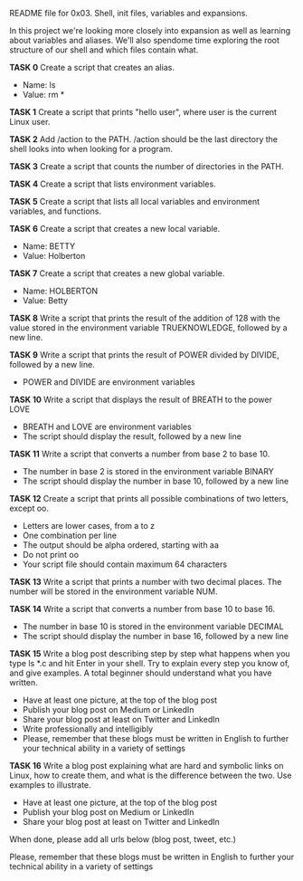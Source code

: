 README file for 0x03. Shell, init files, variables and expansions.

In this project we're looking more closely into expansion as well as learning about variables and aliases. We'll also spendome time exploring the root structure of our shell and which files contain what.

**TASK 0**
Create a script that creates an alias.
* Name: ls
* Value: rm *

**TASK 1**
Create a script that prints "hello user", where user is the current Linux user.

**TASK 2**
Add /action to the PATH. /action should be the last directory the shell looks into when looking for a program.

**TASK 3**
Create a script that counts the number of directories in the PATH.

**TASK 4**
Create a script that lists environment variables.

**TASK 5**
Create a script that lists all local variables and environment variables, and functions.

**TASK 6**
Create a script that creates a new local variable.
* Name: BETTY
* Value: Holberton

**TASK 7**
Create a script that creates a new global variable.
* Name: HOLBERTON
* Value: Betty

**TASK 8**
Write a script that prints the result of the addition of 128 with the value stored in the environment variable TRUEKNOWLEDGE, followed by a new line.

**TASK 9**
Write a script that prints the result of POWER divided by DIVIDE, followed by a new line.
* POWER and DIVIDE are environment variables

**TASK 10**
Write a script that displays the result of BREATH to the power LOVE
* BREATH and LOVE are environment variables
* The script should display the result, followed by a new line

**TASK 11**
Write a script that converts a number from base 2 to base 10.
* The number in base 2 is stored in the environment variable BINARY
* The script should display the number in base 10, followed by a new line

**TASK 12**
Create a script that prints all possible combinations of two letters, except oo.
* Letters are lower cases, from a to z
* One combination per line
* The output should be alpha ordered, starting with aa
* Do not print oo
* Your script file should contain maximum 64 characters

**TASK 13**
Write a script that prints a number with two decimal places.
The number will be stored in the environment variable NUM.

**TASK 14**
Write a script that converts a number from base 10 to base 16.
* The number in base 10 is stored in the environment variable DECIMAL
* The script should display the number in base 16, followed by a new line

**TASK 15**
Write a blog post describing step by step what happens when you type ls *.c and hit Enter in your shell. Try to explain every step you know of, and give examples. A total beginner should understand what you have written.
* Have at least one picture, at the top of the blog post
* Publish your blog post on Medium or LinkedIn
* Share your blog post at least on Twitter and LinkedIn
* Write professionally and intelligibly
* Please, remember that these blogs must be written in English to further your technical ability in a variety of settings

**TASK 16**
Write a blog post explaining what are hard and symbolic links on Linux, how to create them, and what is the difference between the two. Use examples to illustrate.
* Have at least one picture, at the top of the blog post
* Publish your blog post on Medium or LinkedIn
* Share your blog post at least on Twitter and LinkedIn

When done, please add all urls below (blog post, tweet, etc.)

Please, remember that these blogs must be written in English to further your technical ability in a variety of settings